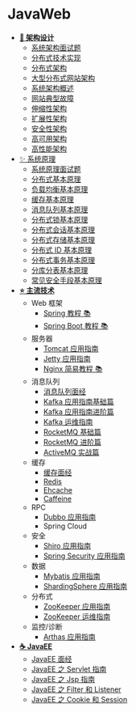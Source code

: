 # JavaWeb

- [**🎨 架构设计**](https://github.com/dunwu/blog/tree/master/source/_posts/design/architecture)
  - [系统架构面试题](https://github.com/dunwu/blog/blob/master/source/_posts/design/architecture/system-architecture-interview.md)
  - [分布式技术实现](https://github.com/dunwu/blog/blob/master/source/_posts/design/architecture/system-core-technologies.md)
  - [分布式架构](https://github.com/dunwu/blog/blob/master/source/_posts/design/architecture/分布式架构.md)
  - [大型分布式网站架构](https://github.com/dunwu/blog/blob/master/source/_posts/design/architecture/大型分布式网站架构.md)
  - [系统架构概述](https://github.com/dunwu/blog/blob/master/source/_posts/design/architecture/system-architecture-overview.md)
  - [网站典型故障](https://github.com/dunwu/blog/blob/master/source/_posts/design/architecture/网站典型故障.md)
  - [伸缩性架构](https://github.com/dunwu/blog/blob/master/source/_posts/design/architecture/scalable-architecture.md)
  - [扩展性架构](https://github.com/dunwu/blog/blob/master/source/_posts/design/architecture/extensible-architecture.md)
  - [安全性架构](https://github.com/dunwu/blog/blob/master/source/_posts/design/architecture/secure-architecture.md)
  - [高可用架构](https://github.com/dunwu/blog/blob/master/source/_posts/design/architecture/high-availability-architecture.md)
  - [高性能架构](https://github.com/dunwu/blog/blob/master/source/_posts/design/architecture/high-performance-architecture.md)
- [✨ 系统原理](https://github.com/dunwu/blog/tree/master/source/_posts/design/theory)
  - [系统原理面试题](https://github.com/dunwu/blog/blob/master/source/_posts/design/theory/system-theory-interview.md)
  - [分布式基本原理](https://github.com/dunwu/blog/blob/master/source/_posts/design/theory/distributed-base-theory.md)
  - [负载均衡基本原理](https://github.com/dunwu/blog/blob/master/source/_posts/design/theory/load-balance-theory.md)
  - [缓存基本原理](https://github.com/dunwu/blog/blob/master/source/_posts/design/theory/cache-theory.md)
  - [消息队列基本原理](https://github.com/dunwu/blog/blob/master/source/_posts/design/theory/mq-theory.md)
  - [分布式锁基本原理](https://github.com/dunwu/blog/blob/master/source/_posts/design/theory/distributed-lock-theory.md)
  - [分布式会话基本原理](https://github.com/dunwu/blog/blob/master/source/_posts/design/theory/distributed-session-theory.md)
  - [分布式存储基本原理](https://github.com/dunwu/blog/blob/master/source/_posts/design/theory/distributed-storage-theory.md)
  - [分布式 ID 基本原理](https://github.com/dunwu/blog/blob/master/source/_posts/design/theory/distributed-id-theory.md)
  - [分布式事务基本原理](https://github.com/dunwu/blog/blob/master/source/_posts/design/theory/distributed-transaction-theory.md)
  - [分库分表基本原理](https://github.com/dunwu/blog/blob/master/source/_posts/design/theory/sharding-theory.md)
  - [常见安全手段基本原理](https://github.com/dunwu/blog/blob/master/source/_posts/design/theory/security-theory.md)
- [**⭐ 主流技术**](technology/README.md)
  - Web 框架
    - [Spring 教程 📚](https://dunwu.github.io/spring-tutorial/)
    - [Spring Boot 教程 📚](https://dunwu.github.io/spring-boot-tutorial/)
  - 服务器
    - [Tomcat 应用指南](technology/server/Tomcat.md)
    - [Jetty 应用指南](technology/server/Jetty.md)
    - [Nginx 简易教程 📚](https://github.com/dunwu/nginx-tutorial)
  - 消息队列
    - [消息队列面经](technology/mq/MqInterview.md)
    - [Kafka 应用指南基础篇](technology/mq/kafka-basic.md)
    - [Kafka 应用指南进阶篇](technology/mq/kafka-advance.md)
    - [Kafka 运维指南](technology/mq/kafka-ops.md)
    - [RocketMQ 基础篇](technology/mq/RocketmqBasics.md)
    - [RocketMQ 进阶篇](technology/mq/RocketmqAdvanced.md)
    - [ActiveMQ 实战篇](technology/mq/ActiveMQ.md)
  - 缓存
    - [缓存面经](technology/cache/CacheInterview.md)
    - [Redis](technology/cache/Redis.md)
    - [Ehcache](technology/cache/Ehcache.md)
    - [Caffeine](technology/cache/Caffeine.md)
  - RPC
    - [Dubbo 应用指南](technology/rpc/Dubbo.md)
    - Spring Cloud
  - 安全
    - [Shiro 应用指南](technology/security/Shiro.md)
    - [Spring Security 应用指南](technology/security/SpringSecurity.md)
  - 数据
    - [Mybatis 应用指南](technology/data/Mybatis.md)
    - [ShardingSphere 应用指南](technology/data/ShardingSphere.md)
  - 分布式
    - [ZooKeeper 应用指南](technology/distributed/zookeeper.md)
    - [ZooKeeper 运维指南](technology/distributed/zookeeper-ops.md)
  - 监控/诊断
    - [Arthas 应用指南](technology/monitor/arthas.md)
- [**☕ JavaEE**](javaee/README.md)
  - [JavaEE 面经](javaee/javaee-interview.md)
  - [JavaEE 之 Servlet 指南](javaee/javaee-servlet.md)
  - [JavaEE 之 Jsp 指南](javaee/javaee-jsp.md)
  - [JavaEE 之 Filter 和 Listener](javaee/javaee-filter-listener.md)
  - [JavaEE 之 Cookie 和 Session](javaee/javaee-cookie-sesion.md)
